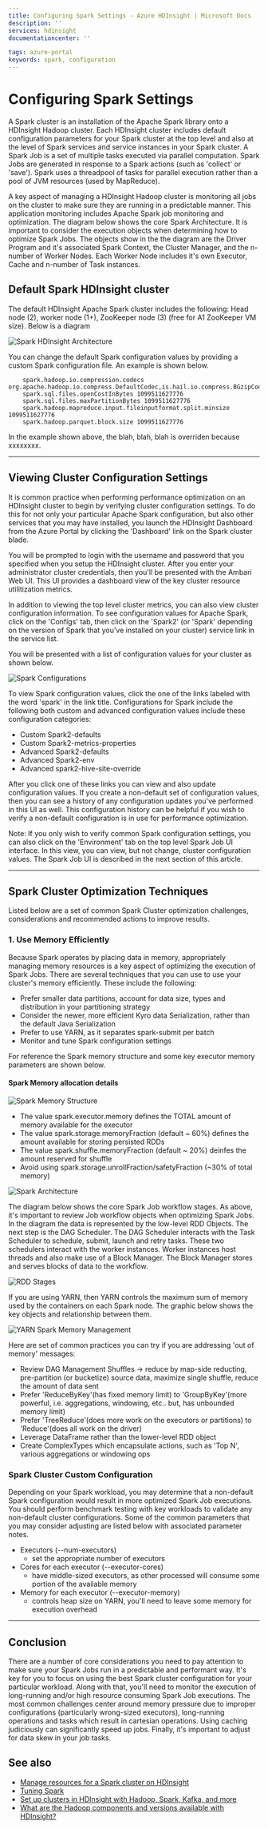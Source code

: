 ```yaml
---
title: Configuring Spark Settings - Azure HDInsight | Microsoft Docs
description: ''
services: hdinsight
documentationcenter: ''

tags: azure-portal
keywords: spark, configuration
---
```

# Configuring Spark Settings

A Spark cluster is an installation of the Apache Spark library onto a HDInsight Hadoop cluster.  Each HDInsight cluster includes default configuration parameters for your Spark cluster at the top level and also at the level of Spark services and service instances in your Spark cluster.  A Spark Job is a set of multiple tasks executed via parallel computation. Spark Jobs are generated in response to a Spark actions (such as 'collect' or 'save').  Spark uses a threadpool of tasks for parallel execution rather than a pool of JVM resources (used by MapReduce).

A key aspect of managing a HDInsight Hadoop cluster is monitoring all jobs on the cluster to make sure they are running in a predictable manner.  This application monitoring includes Apache Spark job monitoring and optimization.   The diagram below shows the core Spark Architecture.  It is important to consider the execution objects when determining how to optimize Spark Jobs.  The objects show in the the diagram are the Driver Program and it's associated Spark Context, the Cluster Manager, and the n-number of Worker Nodes.  Each Worker Node includes it's own Executor, Cache and n-number of Task instances.

## Default Spark HDInsight cluster 

The default HDInsight Apache Spark cluster includes the following: Head node (2), worker node (1+), ZooKeeper node (3) (free for A1 ZooKeeper VM size).  Below is a diagram

![Spark HDInsight Architecture](./media/hdinsight-spark-settings/spark-hdinsight-arch.png)

You can change the default Spark configuration values by providing a custom Spark configuration file.  An example is shown below.

```
    spark.hadoop.io.compression.codecs org.apache.hadoop.io.compress.DefaultCodec,is.hail.io.compress.BGzipCodec,org.apache.hadoop.io.compress.GzipCodec
    spark.sql.files.openCostInBytes 1099511627776
    spark.sql.files.maxPartitionBytes 1099511627776
    spark.hadoop.mapreduce.input.fileinputformat.split.minsize 1099511627776
    spark.hadoop.parquet.block.size 1099511627776
```

In the example shown above, the blah, blah, blah is overriden because xxxxxxxx.

----
## Viewing Cluster Configuration Settings

It is common practice when performing performance optimization on an HDInsight cluster to begin by verifying cluster configuration settings.  To do this for not only your particular Apache Spark configuration, but also other services that you may have installed, you launch the HDInsight Dashboard from the Azure Portal by clicking the 'Dashboard' link on the Spark cluster blade. 

You will be prompted to login with the username and password that you specified when you setup the HDInsight cluster.  After you enter your administrator cluster credentials, then you'll be presented with the Ambari Web UI.  This UI provides a dashboard view of the key cluster resource utilitization metrics.  

In addition to viewing the top level cluster metrics, you can also view cluster configuration information.  To see configuration values for Apache Spark, click on the 'Configs' tab, then click on the 'Spark2' (or 'Spark' depending on the version of Spark that you've installed on your cluster) service link in the service list.  

You will be presented with a list of configuration values for your cluster as shown below.

![Spark Configurations](./media/hdinsight-spark-perf/spark-config.png)

To view Spark configuration values, click the one of the links labeled with the word 'spark' in the link title.  Configurations for Spark include the following both custom and advanced configuration values include these configuration categories:
* Custom Spark2-defaults
* Custom Spark2-metrics-properties
* Advanced Spark2-defaults
* Advanced Spark2-env
* Advanced spark2-hive-site-override

After you click one of these links you can view and also update configuration values.  If you create a non-default set of configuration values, then you can see a history of any configuration updates you've performed in this UI as well.  This configuration history can be helpful if you wish to verify a non-default configuration is in use for performance optimization.

Note: If you only wish to verify common Spark configuration settings, you can also click on the 'Environment' tab on the top level Spark Job UI interface.  In this view, you can view, but not change, cluster configuration values.  The Spark Job UI is described in the next section of this article.

----

## Spark Cluster Optimization Techniques

Listed below are a set of common Spark Cluster optimization challenges, considerations and recommended actions to improve results.

### 1. Use Memory Efficiently

Because Spark operates by placing data in memory, appropriately managing memory resources is a key aspect of optimizing the execution of Spark Jobs.  There are several techniques that you can use to use your cluster's memory efficiently.  These include the following: 

* Prefer smaller data partitions, account for data size, types and distribution in your partitioning strategy
* Consider the newer, more efficient Kyro data Serialization, rather than the default Java Serialization
* Prefer to use YARN, as it separates spark-submit per batch
* Monitor and tune Spark configuration settings

For reference the Spark memory structure and some key executor memory parameters are shown below. 

#### Spark Memory allocation details 

![Spark Memory Structure](./media/hdinsight-spark-perf/spark-memory.png)

* The value spark.executor.memory defines the TOTAL amount of memory available for the executor
* The value spark.storage.memoryFraction (default ~ 60%) defines the amount available for storing persisted RDDs
* The value spark.shuffle.memoryFraction (default ~ 20%) deinfes the amount reserved for shuffle
* Avoid using spark.storage.unrollFraction/safetyFraction (~30% of total memory)

![Spark Architecture](./media/hdinsight-spark-perf/spark-arch.png)

The diagram below shows the core Spark Job workflow stages.  As above, it's important to review Job workflow objects when optimizing Spark Jobs.  In the diagram the data is represented by the low-level RDD Objects.  The next step is the DAG Scheduler. The DAG Scheduler interacts with the Task Scheduler to schedule, submit, launch and retry tasks.  These two schedulers interact with the worker instances.  Worker instances host threads and also make use of a Block Manager.  The Block Manager stores and serves blocks of data to the workflow.

![RDD Stages](./media/hdinsight-spark-perf/rdd-stages.png)

If you are using YARN, then YARN controls the maximum sum of memory used by the containers on each Spark node.  The graphic below shows the key objects and relationship between them.

![YARN Spark Memory Management](./media/hdinsight-spark-perf/yarn-spark-memory.png)

Here are set of common practices you can try if you are addressing 'out of memory' messages:

* Review DAG Management Shuffles -> reduce by map-side reducting, pre-partition (or bucketize) source data, maximize single shuffle, reduce the amount of data sent
* Prefer 'ReduceByKey'(has fixed memory limit) to 'GroupByKey'(more powerful, i.e. aggregations, windowing, etc.. but, has unbounded memory limit)
* Prefer 'TreeReduce'(does more work on the executors or partitions) to 'Reduce'(does all work on the driver)
* Leverage DataFrame rather than the lower-level RDD object 
* Create ComplexTypes which encapsulate actions, such as 'Top N', various aggregations or windowing ops

### Spark Cluster Custom Configuration

Depending on your Spark workload, you may determine that a non-default Spark configuration would result in more optimized Spark Job executions.  You should perform benchmark testing with key workloads to validate any non-default cluster configurations.  Some of the common parameters that you may consider adjusting are listed below with associated parameter notes.

* Executors                (--num-executors)
    - set the appropriate number of executors
* Cores for each executor  (--executor-cores)
    - have middle-sized executors, as other processed will consume some portion of the available memory
* Memory for each executor (--executor-memory) 
    - controls heap size on YARN, you'll need to leave some memory for execution overhead

-----
## Conclusion

There are a number of core considerations you need to pay attention to make sure your Spark Jobs run in a predictable and performant way.  It's key for you to focus on using the best Spark cluster configuration for your particular workload.  Along with that, you'll need to monitor the execution of long-running and/or high resource consuming Spark Job executions.  The most common challenges center around memory pressure due to improper configurations (particularly wrong-sized executors), long-running operations and tasks which result in cartesian operations.  Using caching judiciously can significantly speed up jobs.  Finally, it's important to adjust for data skew in your job tasks.

## See also

* [Manage resources for a Spark cluster on HDInsight](https://docs.microsoft.com/en-us/azure/hdinsight/hdinsight-apache-spark-resource-manager)
* [Tuning Spark](https://spark.apache.org/docs/latest/tuning.html)
* [Set up clusters in HDInsight with Hadoop, Spark, Kafka, and more](https://docs.microsoft.com/en-us/azure/hdinsight/hdinsight-hadoop-provision-linux-clusters)
* [What are the Hadoop components and versions available with HDInsight?](https://docs.microsoft.com/en-us/azure/hdinsight/hdinsight-component-versioning)




